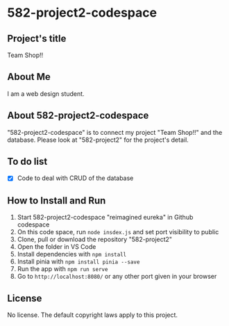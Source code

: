 # 582-project2-codespace

## Project's title

Team Shop!!

## About Me

I am a web design student.

## About 582-project2-codespace

"582-project2-codespace" is to connect my project "Team Shop!!" and the database. Please look at "582-project2" for the project's detail.

## To do list

- [x] Code to deal with CRUD of the database 

## How to Install and Run

1. Start 582-project2-codespace "reimagined eureka" in Github codespace
2. On this code space, run `node insdex.js` and set port visibility to public
3. Clone, pull or download the repository "582-project2"
4. Open the folder in VS Code
5. Install dependencies with `npm install`
6. Install pinia with `npm install pinia --save`
7. Run the app with `npm run serve`
8. Go to `http://localhost:8080/` or any other port given in your browser

## License

No license. The default copyright laws apply to this project.
